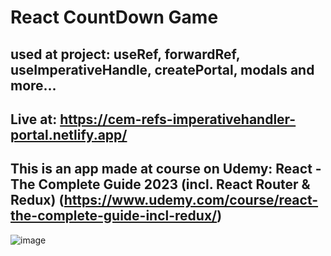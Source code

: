 # React CountDown Game

## used at project: useRef, forwardRef, useImperativeHandle, createPortal, modals and more...

## Live at: https://cem-refs-imperativehandler-portal.netlify.app/

## This is an app made at course on Udemy: React - The Complete Guide 2023 (incl. React Router & Redux) (https://www.udemy.com/course/react-the-complete-guide-incl-redux/)

![image](https://github.com/BerkayCemIzer/react-refs-portals/assets/94552755/560f0bb5-ac13-4c4c-90cb-cab6e7117e6c)
